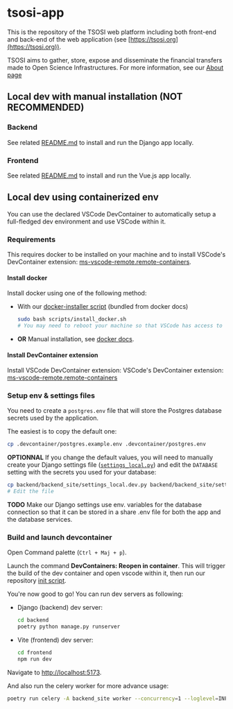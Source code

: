 # tsosi-app

This is the repository of the TSOSI web platform including both front-end and back-end of the web application (see [https://tsosi.org](https://tsosi.org)).

TSOSI aims to gather, store, expose and disseminate the financial transfers made to Open Science Infrastructures. For more information, see our [About page](https://tsosi.org/pages/about)


## Local dev with manual installation (NOT RECOMMENDED)

### Backend

See related [README.md](/backend/README.md) to install and run the Django app locally.

### Frontend

See related [README.md](/frontend/README.md) to install and run the Vue.js app locally.

## Local dev using containerized env

You can use the declared VSCode DevContainer to automatically setup a full-fledged
dev environment and use VSCode within it.


### Requirements

This requires docker to be installed on your machine and to install VSCode's DevContainer extension: [ms-vscode-remote.remote-containers](https://marketplace.visualstudio.com/items?itemName=ms-vscode-remote.remote-containers).

#### Install docker

Install docker using one of the following method:

- With our [docker-installer script](/scripts/install_docker.sh) (bundled from docker docs)
    ```bash
    sudo bash scripts/install_docker.sh
    # You may need to reboot your machine so that VSCode has access to the docker engine.
    ```
- **OR** Manual installation, see [docker docs](https://docs.docker.com/engine/install/ubuntu/).

#### Install DevContainer extension

Install VSCode DevContainer extension: VSCode's DevContainer extension: [ms-vscode-remote.remote-containers](https://marketplace.visualstudio.com/items?itemName=ms-vscode-remote.remote-containers)


### Setup env & settings files

You need to create a `postgres.env` file that will store the Postgres database secrets used by the application.

The easiest is to copy the default one:

```bash
cp .devcontainer/postgres.example.env .devcontainer/postgres.env
```

**OPTIONNAL** If you change the default values, you will need to
manually create your Django settings file ([`settings_local.py`](./backend/backend_site/settings_local.py)) and edit the `DATABASE` setting with the secrets you used for your database:

```bash
cp backend/backend_site/settings_local.dev.py backend/backend_site/settings_local.py
# Edit the file
```

**TODO** Make our Django settings use env. variables for the database connection so that it can be stored in a share .env file for both the app and the database services. 


### Build and launch devcontainer

Open Command palette (`Ctrl + Maj + p`).

Launch the command **DevContainers: Reopen in container**.
This will trigger the build of the dev container and open vscode within it, then run our repository [init script](./init.sh).

You're now good to go!
You can run dev servers as following:

- Django (backend) dev server:
    ```bash
    cd backend
    poetry python manage.py runserver
    ```

- Vite (frontend) dev server:
    ```bash
    cd frontend
    npm run dev
    ```
Navigate to [http://localhost:5173](http://localhost:5173).

And also run the celery worker for more advance usage:
```bash
poetry run celery -A backend_site worker --concurrency=1 --loglevel=INFO
```